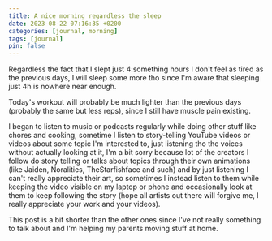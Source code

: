 ```yaml
---
title: A nice morning regardless the sleep
date: 2023-08-22 07:16:35 +0200
categories: [journal, morning]
tags: [journal]
pin: false
---
```

Regardless the fact that I slept just 4:something hours I don't feel as tired as the previous days, I will sleep some more tho since I'm aware that sleeping just 4h is nowhere near enough.

Today's workout will probably be much lighter than the previous days (probably the same but less reps), since I still have muscle pain existing.

I began to listen to music or podcasts regularly while doing other stuff like chores and cooking, sometime I listen to story-telling YouTube videos or videos about some topic I'm interested to, just listening tho the voices without actually looking at it, I'm a bit sorry because lot of the creators I follow do story telling or talks about topics through their own animations (like Jaiden, Noralities, TheStarfishface and such) and by just listening I can't really appreciate their art, so sometimes I instead listen to them while keeping the video visible on my laptop or phone and occasionally look at them to keep following the story (hope all artists out there will forgive me, I really appreciate your work and your videos).
  
This post is a bit shorter than the other ones since I've not really something to talk about and I'm helping my parents moving stuff at home.
